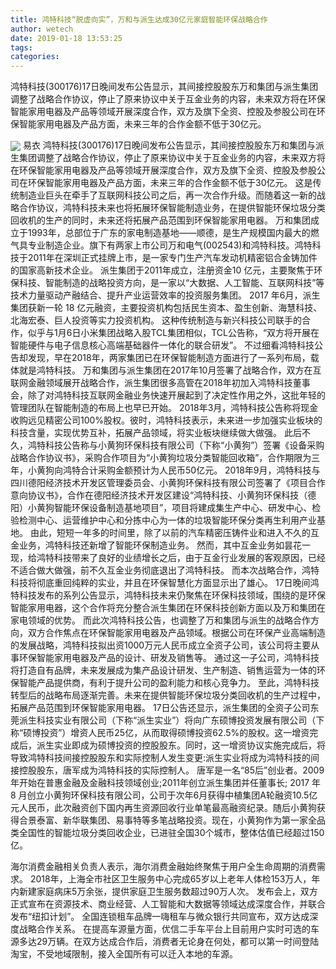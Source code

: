 ```yaml
---
title: 鸿特科技“脱虚向实”，万和与派生达成30亿元家庭智能环保战略合作
author: wetech
date: 2019-01-18 13:53:25
tags: 
categories: 
---
```

鸿特科技(300176)17日晚间发布公告显示，其间接控股股东万和集团与派生集团调整了战略合作协议，停止了原来协议中关于互金业务的内容，未来双方将在环保智能家用电器及产品等领域开展深度合作，双方及旗下全资、控股及参股公司在环保智能家用电器及产品方面，未来三年的合作金额不低于30亿元。
<!-- more -->
<img align="center" border="0" src="https://imgcdn.yicai.com/uppics/images/2019/01/d4d52be96fd655c5b1ef0e4746e5c5ac.jpg" />
易衣
鸿特科技(300176)17日晚间发布公告显示，其间接控股股东万和集团与派生集团调整了战略合作协议，停止了原来协议中关于互金业务的内容，未来双方将在环保智能家用电器及产品等领域开展深度合作，双方及旗下全资、控股及参股公司在环保智能家用电器及产品方面，未来三年的合作金额不低于30亿元。
这是传统制造业巨头在牵手了互联网科技公司之后，再一次合作升级。而随着这一新的战略合作协议，鸿特科技未来也将拓展环保智能制造业务，在提供智能环保垃圾分类回收机的生产的同时，未来还将拓展产品范围到环保智能家用电器。
万和集团成立于1993年，总部位于广东的家电制造基地——顺德，是生产规模国内最大的燃气具专业制造企业。旗下有两家上市公司万和电气(002543)和鸿特科技。鸿特科技于2011年在深圳正式挂牌上市，是一家专门生产汽车发动机精密铝合金铸加件的国家高新技术企业。
派生集团于2011年成立，注册资金10 亿元，主要聚焦于环保科技、智能制造的战略投资方向，是一家以“大数据、人工智能、互联网科技”等技术力量驱动产融结合、提升产业运营效率的投资服务集团。 2017 年6月，派生集团获新一轮 18 亿元融资，主要投资机构包括民生资本、盈生创新、海慧科技、北海宏泰、巨人投资等实力投资机构。
这种传统制造与新兴科技公司联手的合作，似乎与1⽉6⽇⼩⽶集团战略⼊股TCL集团相似，TCL公告称，“双⽅将开展在智能硬件与电⼦信息核⼼⾼端基础器件⼀体化的联合研发”。
不过细看鸿特科技公告却发现，早在2018年，两家集团已在环保智能制造方面进行了一系列布局，载体就是鸿特科技。
万和集团与派生集团在2017年10月签署了战略合作，双方在互联网金融领域展开战略合作，派生集团很多高管在2018年初加入鸿特科技董事会，除了对鸿特科技互联网金融业务快速开展起到了决定性作用之外，这批年轻的管理团队在智能制造的布局上也早已开始。
2018年3月，鸿特科技公告称将现金收购远见精密公司100%股权。彼时，鸿特科技表示，未来进一步加强实业板块的科技含量，实现优势互补，拓展产品领域，将实业板块继续做大做强。
此后不久，鸿特科技公告称与小黄狗环保科技有限公司（下称“小黄狗”）签署《设备采购战略合作协议书》，采购合作项目为“小黄狗垃圾分类智能回收箱”，合作期限为三年，小黄狗向鸿特合计采购金额预计为人民币50亿元。
2018年9月，鸿特科技与四川德阳经济技术开发区管理委员会、小黄狗环保科技有限公司签署了《项目合作意向协议书》，合作在德阳经济技术开发区建设“鸿特科技、小黄狗环保科技（德阳）小黄狗智能环保设备制造基地项目”，项目将建成集生产中心、研发中心、检验检测中心、运营维护中心和分拣中心为一体的垃圾智能环保分类再生利用产业基地。
由此，短短一年多的时间里，除了以前的汽车精密压铸件业和进入不久的互金业务，鸿特科技还新增了智能环保制造业务。
然而，其中互金业务如昙花一现，给鸿特科技带来了良好的业绩增长之后，由于互金行业发展的客观原因，已经不适合做大做强，前不久互金业务彻底退出了鸿特科技。
而本次战略合作，鸿特科技将彻底重回纯粹的实业，并且在环保智慧化方面显示出了雄心。
17日晚间鸿特科技发布的系列公告显示，鸿特科技未来仍聚焦在环保科技领域，围绕的是环保智能家用电器，这个合作将充分整合派生集团在环保科技创新方面以及万和集团在家电领域的优势。
而此次鸿特科技公告，也调整了万和集团与派生的战略合作方向，双方合作焦点在环保智能家用电器及产品领域。根据公司在环保产业高端制造的发展战略，鸿特科技拟出资1000万元人民币成立全资子公司，该公司将主要从事环保智能家用电器及产品的设计、研发及销售等。
通过这一子公司，鸿特科技将打造自有品牌，未来发展成为集产品设计研发、生产制造、销售运营为一体的环保智能产品提供商，有利于提升公司的盈利能力和核心竞争力。
至此，鸿特科技转型后的战略布局逐渐完善。未来在提供智能环保垃圾分类回收机的生产过程中，拓展产品范围到环保智能家用电器。
17日公告还显示，派生集团的全资子公司东莞派生科技实业有限公司（下称“派生实业”）将向广东硕博投资发展有限公司（下称“硕博投资”）增资人民币25亿，从而取得硕博投资62.5%的股权。这一增资完成后，派生实业即成为硕博投资的控股股东。同时，这一增资协议实施完成后，将导致鸿特科技间接控股股东和实际控制人发生变更:派生实业将成为鸿特科技的间接控股股东，唐军成为鸿特科技的实际控制人。
唐军是一名“85后”创业者。2009年开始在普惠金融及金融科技领域创业;2011年创立派生集团并任董事长; 2017 年8 月创立小黄狗环保科技有限公司，公司于次年6月获得中植集团A轮融资10.5亿元人民币，此次融资创下国内再生资源回收行业单笔最高融资纪录。随后小黄狗获得合景泰富、新华联集团、易事特等多笔战略投资。现在，小黄狗作为第一家全品类全国性的智能垃圾分类回收企业，已进驻全国30个城市，整体估值已经超过150亿。
 
 
海尔消费金融相关负责人表示，海尔消费金融始终聚焦于用户全生命周期的消费需求。
2018年，上海全市社区卫生服务中心完成65岁以上老年人体检153万人，年内新建家庭病床5万余张，提供家庭卫生服务数超过90万人次。
发布会上，双方正式宣布在资源技术、商业经营、人工智能和大数据等领域达成深度合作，并联合发布“纽扣计划”。
全国连锁租车品牌一嗨租车与微众银行共同宣布，双方达成深度战略合作关系。
在提高车源量方面，优信二手车平台上目前用户实时可选的车源多达29万辆。在双方达成合作后，消费者无论身在何处，都可以第一时间登陆淘宝，不受地域限制，接入全国所有可以迁入本地的车源。
